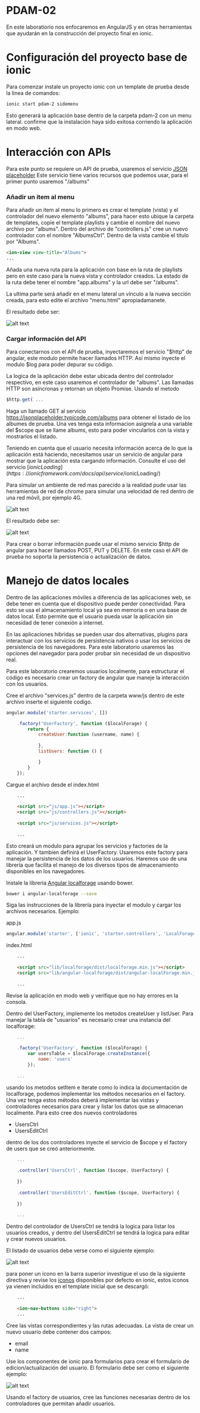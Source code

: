 # PDAM-02

En este laboratiorio nos enfocaremos en AngularJS y en otras herramientas que ayudarán en la construcción 
del proyecto final en ionic. 

# Configuración del proyecto base de ionic

Para comenzar instale un proyecto ionic con un template de prueba desde la linea de comandos:

```bash
ionic start pdam-2 sidemenu
```

Esto generará la aplicación base dentro de la carpeta pdam-2 con un menu lateral. confirme que la instalación 
haya sido exitosa corriendo la aplicación en modo web.

# Interacción con APIs

Para este punto se requiere un API de prueba, usaremos el servicio [JSON placeholder](https://jsonplaceholder.typicode.com/)
Este servicio tiene varios recursos que podemos usar, para el primer punto usaremos "/albums"

### Añadir un item al menu

Para añadir un item al menu lo primero es crear el template (vista) y el controlador del nuevo elemento "albums", 
para hacer esto ubique la carpeta de templates, copie el template playlists y cambie el nombre del nuevo archivo 
por "albums". Dentro del archivo de "controllers.js" cree un nuevo controlador con el nombre "AlbumsCtrl". Dentro de la
vista cambie el titulo por "Albums".

```html
<ion-view view-title="Albums">
...
```

Añada una nueva ruta para la aplicación con base en la ruta de playlists pero en este caso para la nueva vista y 
controlador creados. La estado de la ruta debe tener el nombre "app.albums" y la url debe ser "/albums".

La ultima parte será añadir en el menu lateral un vínculo a la nueva sección creada, para esto edite el archivo 
"menu.html" apropiadamanete.

El resultado debe ser:

![alt text](http://i.giphy.com/26gskiARSbw06Em08.gif)

### Cargar información del API

Para conectarnos con el API de prueba, inyectaremos el servicio "$http" de angular, este modulo permite hacer llamados 
HTTP. Así mismo inyecte el modulo $log para poder depurar su código. 

La logica de la aplicación debe estar ubicada dentro del controlador respectivo, en este caso usaremos el controlador
de "albums". Las llamadas HTTP son asíncronas y retornan un objeto Promise. Usando el metodo 

```javascript
$http.get( ...
```

Haga un llamado GET al servicio https://jsonplaceholder.typicode.com/albums para obtener el listado de los albumes de 
prueba. Una ves tenga esta informacion asignela a una variable del $scope que se llame albums, esto para poder vincularlos
con la vista y mostrarlos el listado.

Teniendo en cuenta que el usuario necesita información acerca de lo que la aplicación está haciendo, necesitamos usar un
servicio de angular para mostrar que la aplicación esta cargando información. Consulte el uso del servicio 
[$ionicLoading](https://ionicframework.com/docs/api/service/$ionicLoading/)

Para simular un ambiente de red mas parecido a la realidad pude usar las herramientas de red de chrome para simular una 
velocidad de red dentro de una red móvil, por ejemplo 4G.

![alt text](http://i.giphy.com/26xBROAJgywbNMleo.gif)

El resultado debe ser:

![alt text](http://i.giphy.com/26gsvxu1OafhHM7S0.gif)

Para crear o borrar información puede usar el mismo servicio $http de angular para hacer llamados POST, PUT y DELETE. En
este caso el API de prueba no soporta la persistencia o actualización de datos.

# Manejo de datos locales

Dentro de las aplicaciones móviles a diferencia de las aplicaciones web, se debe tener en cuenta que el dispositivo puede
perder conectividad. Para esto se usa el almacenamiento local ya sea en memoria o en una base de datos local. Esto permite 
que el usuario pueda usar la aplicación sin necesidad de tener conexión a internet.

En las aplicaciones hibridas se pueden usar dos alternativas, plugins para interactuar con los servicios de persistencia
nativos o usar los servicios de persistencia de los navegadores. Para este laboratorio usaremos las opciones del navegador
para poder probar sin necesidad de un dispositivo real.

Para este laboratorio crearemos usuarios localmente, para estructurar el código es necesario crear un factory de angular 
que maneje la interacción con los usuarios.

Cree el archivo "services.js" dentro de la carpeta www/js dentro de este archivo inserte el siguiente codigo.
 
```javascript
angular.module('starter.services', [])

    .factory('UserFactory', function ($localForage) {
        return {
            createUser:function (username, name) {
                
            },
            listUsers: function () {

            }
        }
    });
``` 

Cargue el archivo desde el index.html

```html
    ...
    
    <script src="js/app.js"></script>
    <script src="js/controllers.js"></script>
    
    <script src="js/services.js"></script>
    
    ...
``` 

Esto creará un modulo para agrupar los servicios y factories de la aplicación. Y tambien definirá el UserFactory. Usaremos
este factory para manejar la persistencia de los datos de los usuarios. Haremos uso de una libreria que facilita el manejo
de los diversos tipos de almacenamiento disponibles en los navegadores.

Instale la libreria [Angular localforage](https://github.com/ocombe/angular-localForage) usando bower.

```bash
bower i angular-localforage --save
```

Siga las instrucciones de la librería para inyectar el modulo y cargar los archivos necesarios. Ejemplo:

app.js

```javascript
angular.module('starter', ['ionic', 'starter.controllers', 'LocalForageModule'])
```

index.html

```html
    ...
    
    <script src="lib/localforage/dist/localforage.min.js"></script>
    <script src="lib/angular-localforage/dist/angular-localForage.min.js"></script>
    
    ...
```

Revise la aplicación en modo web y verifique que no hay errores en la consola.

Dentro del UserFactory, implemente los metodos createUser y listUser. Para manejar la tabla de "usuarios" es necesario
crear una instancia del localforage:

```javascript
    ...
    
    .factory('UserFactory', function ($localForage) {
        var usersTable = $localForage.createInstance({
            name: 'users'
        });
        
    ...

```

usando los metodos setItem e iterate como lo indica la documentación de localforage, podemos implementar los métodos 
necesarios en el factory. Una vez tenga estos métodos deberá implementar las vistas y controladores necesarios para
crear y listar los datos que se almacenan localmente. Para esto cree dos nuevos controladores 

* UsersCtrl
* UsersEditCtrl

dentro de los dos controladores inyecte el servicio de $scope y el factory de users que se creó anteriormente.

```javascript
    ...
    
    .controller('UsersCtrl', function ($scope, UserFactory) {
            
    })
    
    .controller('UsersEditCtrl', function ($scope, UserFactory) {
        
    })
        
    ...

```

Dentro del controlador de UsersCtrl se tendrá la logica para listar los usuarios creados, y dentro del UsersEditCtrl se
tendrá la logica para editar y crear nuevos usuarios.

El listado de usuarios debe verse como el siguiente ejemplo:

![alt text](http://gabo.com.co/pdam/lab-02-01.png)

para poner un icono en la barra superior investigue el uso de la siguiente directiva y revise los [iconos](http://ionicons.com/) 
disponibles por defecto en ionic, estos iconos ya vienen incluidos en el template inicial que se descargó:

```html
    ...
    
    <ion-nav-buttons side="right">
    ...
```


Cree las vistas correspondientes y las rutas adecuadas. La vista de crear un nuevo usuario debe contener dos campos:

* email
* name

Use los componentes de ionic para formularios para crear el formulario de edicion/actualización del usuario.
El formulario debe ser como el siguiente ejemplo:

![alt text](http://gabo.com.co/pdam/lab-02-02.png)

Usando el factory de usuarios, cree las funciones necesarias dentro de los controladores que permitan añadir usuarios.



